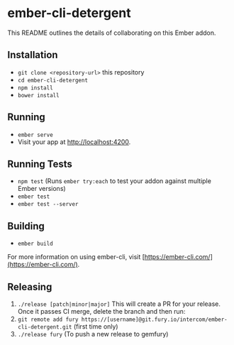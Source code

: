 # ember-cli-detergent

This README outlines the details of collaborating on this Ember addon.

## Installation

* `git clone <repository-url>` this repository
* `cd ember-cli-detergent`
* `npm install`
* `bower install`

## Running

* `ember serve`
* Visit your app at [http://localhost:4200](http://localhost:4200).

## Running Tests

* `npm test` (Runs `ember try:each` to test your addon against multiple Ember versions)
* `ember test`
* `ember test --server`

## Building

* `ember build`

For more information on using ember-cli, visit [https://ember-cli.com/](https://ember-cli.com/).

## Releasing

1. `./release [patch|minor|major]` This will create a PR for your release. Once it passes CI merge, delete the branch and then run:
1. `git remote add fury https://[username]@git.fury.io/intercom/ember-cli-detergent.git` (first time only)
1. `./release fury` (To push a new release to gemfury)
